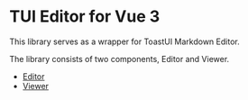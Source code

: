 # TUI Editor for Vue 3

This library serves as a wrapper for ToastUI Markdown Editor.

The library consists of two components, Editor and Viewer.

- [Editor](/components/editor)
- [Viewer](/components/viewer)
